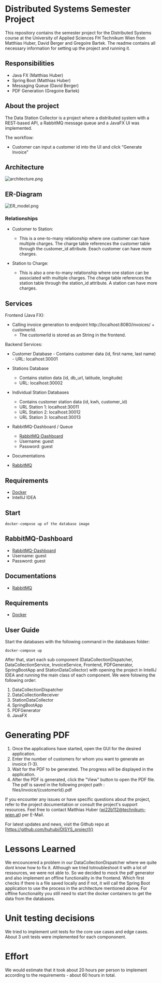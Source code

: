 # Distributed Systems Semester Project
This repository contains the semester project for the Distributed Systems course at the University of Applied Sciences FH Technikum Wien from Matthias Huber, David Berger and Gregoire Bartek.
The readme contains all necessary information for setting up the project and running it.

## Responsibilities

- Java FX (Matthias Huber)
- Spring Boot (Matthias Huber)
- Messaging Queue (David Berger)
- PDF Generation (Gregoire Bartek)

## About the project

The Data Station Collector is a project where a distributed system with a REST-based API, a RabbitMQ message queue and a JavaFX UI was implemented.

The workflow:

- Customer can input a customer id into the UI and click “Generate Invoice”


## Architecture

![architecture.png](architecture.png)

## ER-Diagram

![ER_model.png](ER_model.png)

### Relationships


- Customer to Station:
  - This is a one-to-many relationship where one customer can have multiple charges. The charge table references the customer table through the customer_id attribute. Eeach customer can have more charges.
  
- Station to Charge:
  - This is also a one-to-many relationship where one station can be associated with multiple charges. The charge table references the station table through the station_id attribute. A station can have more charges.

## Services

Frontend (Java FX):
- Calling invoice generation to endpoint http://localhost:8080/invoices/ + customerId.
  - The customerId is stored as an String in the frontend. 

Backend Services:
- Customer Database
       - Contains customer data (id, first name, last name)
       - URL: localhost:30001
- Stations Database
	- Contains station data (id, db_url, latitude, longitude)
	- URL: localhost:30002
- Individual Station Databases
	- Contains customer station data (id, kwh, customer_id)
	- URL Station 1: localhost:30011
	- URL Station 2: localhost:30012
	- URL Station 3: localhost:30013



- RabbitMQ-Dashboard / Queue
  - [RabbitMQ-Dashboard](http://localhost:30083)
  - Username: guest
  - Password: guest


- Documentations
- [RabbitMQ](https://www.rabbitmq.com/tutorials/tutorial-one-java.html)


## Requirements
- [Docker](https://docs.docker.com/get-docker/)
- IntelliJ IDEA

## Start
```shell
docker-compose up of the database image
```

## RabbitMQ-Dashboard
- [RabbitMQ-Dashboard](http://localhost:30083)
- Username: guest
- Password: guest


## Documentations
- [RabbitMQ](https://www.rabbitmq.com/tutorials/tutorial-one-java.html)
	

## Requirements
- [Docker](https://docs.docker.com/get-docker/)

## User Guide

Start the databases with the following command in the databases folder:
```shell
docker-compose up
```
After that, start each sub component (DataCollectionDispatcher, DataCollectionService, InvoiceService, Frontend, PDFGenerator, SpringBootApp and StationDataCollector) with opening the project in IntelliJ IDEA and running the main class of each component.
We were folowing the following order:
1. DataCollectionDispatcher
2. DataCollectionReceiver
3. StationDataCollector
4. SpringBootApp
5. PDFGenerator
6. JavaFX

# Generating PDF

1. Once the applications have started, open the GUI for the desired application.
2. Enter the number of customers for whom you want to generate an invoice (1-3).
3. Wait for the PDF to be generated. The progress will be displayed in the application.
4. After the PDF is generated, click the "View" button to open the PDF file. The pdf is saved in the following project path : files/invoice/{customerId}.pdf

If you encounter any issues or have specific questions about the project, refer to the project documentation or consult the project's support resources.
Feel free to contact Matthias Huber (wi22b112@technikum-wien.at) per E-Mail.

For latest updates and news, visit the Github repo at [https://github.com/huhubi/DISYS_project]()


# Lessons Learned

We encouncered a problem in our DataCollectionDispatcher where we quite dont know how to fix it.
Although we tried totroubleshoot it with a lot of ressources, we were not able to.
So we decided to mock the pdf generator and also implement an offline functionality in the frontend. Which first checks if there is a file saved locally and if not, it will call the Spring Boot application to use the process in the architecture mentioned above.
For offline functionality you still need to start the docker containers to get the data from the databases.

# Unit testing decisions

We tried to implement unit tests for the core use cases and edge cases.
About 3 unit tests were implemented for each compononent.

# Effort

We would estimate that it took about 20 hours per person to implement according to the requirements - about 60 hours in total.


